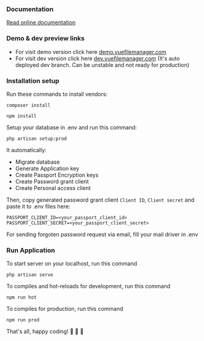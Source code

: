 ### Documentation
[Read online documentation](https://vuefilemanager.com/docs/)

### Demo & dev preview links
* For visit demo version click here [demo.vuefilemanager.com](https://demo.vuefilemanager.com/) 
* For visit dev version click here [dev.vuefilemanager.com](https://dev.vuefilemanager.com/) (It's auto deployed dev branch. Can be unstable and not ready for production)

### Installation setup

Run these commands to install vendors:
```
composer install
```
```
npm install
```

Setup your database in .env and run this command:
```
php artisan setup:prod
```

It automatically:
* Migrate database
* Generate Application key
* Create Passport Encryption keys
* Create Password grant client
* Create Personal access client

Then, copy generated password grant client `Client ID`, `Client secret` and paste it to .env files here:
```
PASSPORT_CLIENT_ID=<your_passport_client_id>
PASSPORT_CLIENT_SECRET=<your_passport_client_secret>
```
For sending forgoten password request via email, fill your mail driver in .env

### Run Application
To start server on your localhost, run this command
```
php artisan serve
```

To compiles and hot-reloads for development, run this command
```
npm run hot
```

To compiles for production, run this command
```
npm run prod
```
That's all, happy coding! :tada: :tada: :tada:
